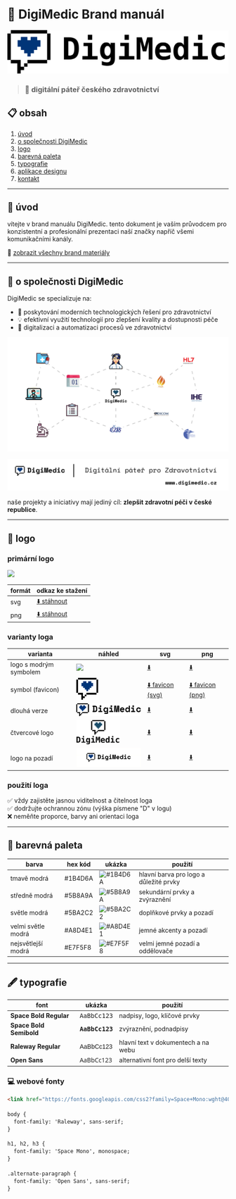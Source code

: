 # 🏥 DigiMedic Brand manuál

![DigiMedic Logo](https://github.com/DigiMedic/Brand-manual-DigiMedic/blob/main/Brand%20materials/DigiMedic-logo-long.svg)

> ### 💙 digitální páteř českého zdravotnictví

## 📋 obsah
1. [úvod](#úvod)
2. [o společnosti DigiMedic](#o-společnosti-digimedic)
3. [logo](#logo)
4. [barevná paleta](#barevná-paleta)
5. [typografie](#typografie)
6. [aplikace designu](#aplikace-designu)
7. [kontakt](#kontakt)

---

## 🌟 úvod

vítejte v brand manuálu DigiMedic. tento dokument je vaším průvodcem pro konzistentní a profesionální prezentaci naší značky napříč všemi komunikačními kanály.

📁 [zobrazit všechny brand materiály](https://github.com/DigiMedic/Brand-manual-DigiMedic/tree/main/Brand%20materials)

---

## 🏢 o společnosti DigiMedic

DigiMedic se specializuje na:
- 🚀 poskytování moderních technologických řešení pro zdravotnictví
- 💡 efektivní využití technologií pro zlepšení kvality a dostupnosti péče
- 🔬 digitalizaci a automatizaci procesů ve zdravotnictví

![Interoperabilní síť](https://github.com/DigiMedic/Brand-manual-DigiMedic/blob/main/Brand%20materials/INTEREPROABILNI%20SIT.png)

![Digitální páteř](https://github.com/DigiMedic/Brand-manual-DigiMedic/blob/main/Brand%20materials/digitalni%20oater.svg)

naše projekty a iniciativy mají jediný cíl: **zlepšit zdravotní péči v české republice**.

---

## 🎨 logo

### primární logo
<img src="https://github.com/DigiMedic/Brand-manual-DigiMedic/raw/main/Brand%20materials/logo/png/logo-black.png" width="300">

| formát | odkaz ke stažení |
|--------|------------------|
| svg    | [⬇️ stáhnout](https://github.com/DigiMedic/Brand-manual-DigiMedic/raw/main/Brand%20materials/logo/svg/logo-black.svg) |
| png    | [⬇️ stáhnout](https://github.com/DigiMedic/Brand-manual-DigiMedic/raw/main/Brand%20materials/logo/png/logo-black.png) |

### varianty loga

| varianta | náhled | svg | png |
|----------|--------|-----|-----|
| logo s modrým symbolem | <img src="https://github.com/DigiMedic/Brand-manual-DigiMedic/raw/main/Brand%20materials/logo/png/logo-blue.png" width="100"> | [⬇️](https://github.com/DigiMedic/Brand-manual-DigiMedic/raw/main/Brand%20materials/logo/svg/logo-blue.svg) | [⬇️](https://github.com/DigiMedic/Brand-manual-DigiMedic/raw/main/Brand%20materials/logo/png/logo-blue.png) |
| symbol (favicon) | <img src="https://github.com/DigiMedic/Brand-manual-DigiMedic/blob/main/Brand%20materials/favicon.svg" width="50"> | [⬇️ favicon (svg)](https://github.com/DigiMedic/Brand-manual-DigiMedic/raw/main/Brand%20materials/favicon.svg) | [⬇️ favicon (png)](https://github.com/DigiMedic/Brand-manual-DigiMedic/raw/main/Brand%20materials/favicon.png) |
| dlouhá verze | <img src="https://github.com/DigiMedic/Brand-manual-DigiMedic/raw/main/Brand%20materials/logo%20long.png" width="200"> | [⬇️](https://github.com/DigiMedic/Brand-manual-DigiMedic/raw/main/Brand%20materials/logo%20long.png) | [⬇️](https://github.com/DigiMedic/Brand-manual-DigiMedic/raw/main/Brand%20materials/logo%20long.png) |
| čtvercové logo | <img src="https://github.com/DigiMedic/Brand-manual-DigiMedic/raw/main/Brand%20materials/logo-square.svg" width="100"> | [⬇️](https://github.com/DigiMedic/Brand-manual-DigiMedic/raw/main/Brand%20materials/logo-square.svg) | [⬇️](https://github.com/DigiMedic/Brand-manual-DigiMedic/raw/main/Brand%20materials/logo-square.png) |
| logo na pozadí | <img src="https://github.com/DigiMedic/Brand-manual-DigiMedic/raw/main/Brand%20materials/logo%20lone%20backgroubnd.png" width="200"> | [⬇️](https://github.com/DigiMedic/Brand-manual-DigiMedic/raw/main/Brand%20materials/logo%20lone%20backgroubnd.png) | [⬇️](https://github.com/DigiMedic/Brand-manual-DigiMedic/raw/main/Brand%20materials/logo%20lone%20backgroubnd.png) |


### použití loga
✅ vždy zajistěte jasnou viditelnost a čitelnost loga<br>
✅ dodržujte ochrannou zónu (výška písmene "D" v logu)<br>
❌ neměňte proporce, barvy ani orientaci loga

---

## 🎨 barevná paleta

| barva | hex kód | ukázka | použití |
|-------|---------|--------|---------|
| tmavě modrá | #1B4D6A | ![#1B4D6A](https://via.placeholder.com/50x30/1B4D6A/FFFFFF?text=+) | hlavní barva pro logo a důležité prvky |
| středně modrá | #5B8A9A | ![#5B8A9A](https://via.placeholder.com/50x30/5B8A9A/FFFFFF?text=+) | sekundární prvky a zvýraznění |
| světle modrá | #5BA2C2 | ![#5BA2C2](https://via.placeholder.com/50x30/5BA2C2/FFFFFF?text=+) | doplňkové prvky a pozadí |
| velmi světle modrá | #A8D4E1 | ![#A8D4E1](https://via.placeholder.com/50x30/A8D4E1/000000?text=+) | jemné akcenty a pozadí |
| nejsvětlejší modrá | #E7F5F8 | ![#E7F5F8](https://via.placeholder.com/50x30/E7F5F8/000000?text=+) | velmi jemné pozadí a oddělovače |

---

## 🖋 typografie

| font | ukázka | použití |
|------|--------|---------|
| **Space Bold Regular** | <span style="font-family: 'Space Mono', monospace;">AaBbCc123</span> | nadpisy, logo, klíčové prvky |
| **Space Bold Semibold** | <span style="font-family: 'Space Mono', monospace; font-weight: 600;">AaBbCc123</span> | zvýraznění, podnadpisy |
| **Raleway Regular** | <span style="font-family: raleway, sans-serif;">AaBbCc123</span> | hlavní text v dokumentech a na webu |
| **Open Sans** | <span style="font-family: 'Open Sans', sans-serif;">AaBbCc123</span> | alternativní font pro delší texty |

### 💻 webové fonty

```html
<link href="https://fonts.googleapis.com/css2?family=Space+Mono:wght@400;700&family=Raleway&family=Open+Sans&display=swap" rel="stylesheet">

body {
  font-family: 'Raleway', sans-serif;
}

h1, h2, h3 {
  font-family: 'Space Mono', monospace;
}

.alternate-paragraph {
  font-family: 'Open Sans', sans-serif;
}
